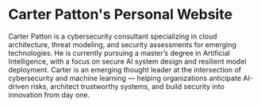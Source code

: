 # Carter Patton's Personal Website

Carter Patton is a cybersecurity consultant specializing in cloud architecture, threat modeling, and security assessments for emerging technologies. He is currently pursuing a master’s degree in Artificial Intelligence, with a focus on secure AI system design and resilient model deployment. Carter is an emerging thought leader at the intersection of cybersecurity and machine learning — helping organizations anticipate AI-driven risks, architect trustworthy systems, and build security into innovation from day one.